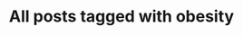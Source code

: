 ---
layout: tag
title: "All posts tagged with obesity"
permalink: /weblog/tags/obesity/
taxonomy: obesity
---